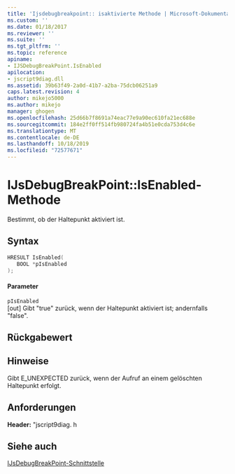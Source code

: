 ```yaml
---
title: 'Ijsdebugbreakpoint:: isaktivierte Methode | Microsoft-Dokumentation'
ms.custom: ''
ms.date: 01/18/2017
ms.reviewer: ''
ms.suite: ''
ms.tgt_pltfrm: ''
ms.topic: reference
apiname:
- IJSDebugBreakPoint.IsEnabled
apilocation:
- jscript9diag.dll
ms.assetid: 39b63f49-2a0d-41b7-a2ba-75dcb06251a9
caps.latest.revision: 4
author: mikejo5000
ms.author: mikejo
manager: ghogen
ms.openlocfilehash: 25d66b7f8691a74eac77e9a90ec610fa21ec688e
ms.sourcegitcommit: 184e2ff0ff514fb980724fa4b51e0cda753d4c6e
ms.translationtype: MT
ms.contentlocale: de-DE
ms.lasthandoff: 10/18/2019
ms.locfileid: "72577671"
---
```

# <a name="ijsdebugbreakpointisenabled-method"></a>IJsDebugBreakPoint::IsEnabled-Methode
Bestimmt, ob der Haltepunkt aktiviert ist.  
  
## <a name="syntax"></a>Syntax  
  
```cpp
HRESULT IsEnabled(  
   BOOL *pIsEnabled  
);  
```  
  
#### <a name="parameters"></a>Parameter  
 `pIsEnabled`  
 [out] Gibt "true" zurück, wenn der Haltepunkt aktiviert ist; andernfalls "false".  
  
## <a name="return-value"></a>Rückgabewert  
  
## <a name="remarks"></a>Hinweise  
 Gibt E_UNEXPECTED zurück, wenn der Aufruf an einem gelöschten Haltepunkt erfolgt.  
  
## <a name="requirements"></a>Anforderungen  
 **Header:** "jscript9diag. h  
  
## <a name="see-also"></a>Siehe auch  
 [IJsDebugBreakPoint-Schnittstelle](../../winscript/reference/ijsdebugbreakpoint-interface.md)